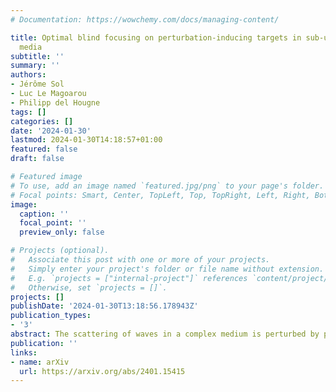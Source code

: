 ```yaml
---
# Documentation: https://wowchemy.com/docs/managing-content/

title: Optimal blind focusing on perturbation-inducing targets in sub-unitary complex
  media
subtitle: ''
summary: ''
authors:
- Jérôme Sol
- Luc Le Magoarou
- Philipp del Hougne
tags: []
categories: []
date: '2024-01-30'
lastmod: 2024-01-30T14:18:57+01:00
featured: false
draft: false

# Featured image
# To use, add an image named `featured.jpg/png` to your page's folder.
# Focal points: Smart, Center, TopLeft, Top, TopRight, Left, Right, BottomLeft, Bottom, BottomRight.
image:
  caption: ''
  focal_point: ''
  preview_only: false

# Projects (optional).
#   Associate this post with one or more of your projects.
#   Simply enter your project's folder or file name without extension.
#   E.g. `projects = ["internal-project"]` references `content/project/deep-learning/index.md`.
#   Otherwise, set `projects = []`.
projects: []
publishDate: '2024-01-30T13:18:56.178943Z'
publication_types:
- '3'
abstract: The scattering of waves in a complex medium is perturbed by polarizability changes or motion of embedded targets. These perturbations could serve as perfectly non-invasive guidestars for focusing on the targets. In this Letter, we theoretically derive a fundamental difference between these two perturbation types (the change of the scattering matrix is of rank one [two] for target polarizability changes [motion]) and identify accordingly optimal strategies to perfectly focus on the target in both cases. For target motion, at least two displacements are necessary. Furthermore, for the case of dynamic complex media additionally featuring parasitic perturbers, we establish a non-invasive scheme to achieve optimal time-averaged power delivery to a perturbation-inducing target. In all cases, no assumptions about the unitarity of the system's scattering matrix or the size of the perturbation are necessary. We experimentally demonstrate all results in the microwave regime using a strongly sub-unitary lossy chaotic cavity as complex medium. Our experiments highlight that the target's "structural scattering" is irrelevant [must be negligible] in the case of target polarizability changes [motion]. We expect our results to find applications in communications, cybersecurity, bioelectronics, flow-cytometry and self-propelled nano-swimmers.
publication: ''
links:
- name: arXiv
  url: https://arxiv.org/abs/2401.15415
---
```

